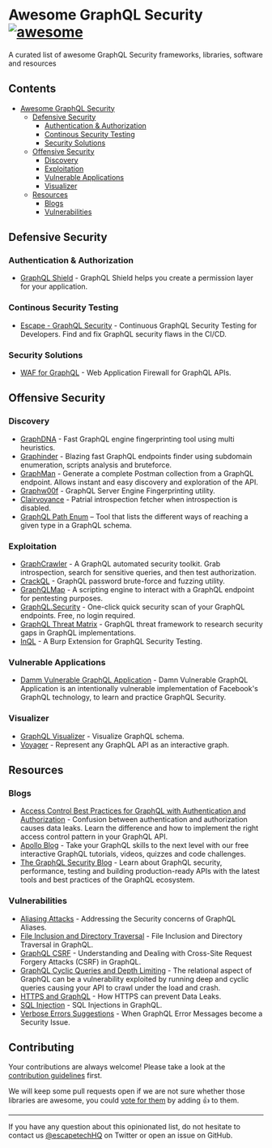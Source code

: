 <!--lint disable awesome-list-item awesome-toc-->

# Awesome GraphQL Security [![awesome](https://awesome.re/badge-flat2.svg)](https://awesome.re)

A curated list of awesome GraphQL Security frameworks, libraries, software and resources

## Contents

- [Awesome GraphQL Security](#awesome-graphql-security)
  - [Defensive Security](#defensive-security)
    - [Authentication & Authorization](#authentication--authorization)
    - [Continous Security Testing](#continous-security-testing)
    - [Security Solutions](#security-solutions)
  - [Offensive Security](#offensive-security)
    - [Discovery](#discovery)
    - [Exploitation](#exploitation)
    - [Vulnerable Applications](#vulnerable-applications)
    - [Visualizer](#visualizer)
  - [Resources](#resources)
    - [Blogs](#blogs)
    - [Vulnerabilities](#vulnerabilities)

## Defensive Security

### Authentication & Authorization

- [GraphQL Shield](https://github.com/maticzav/graphql-shield) - GraphQL Shield helps you create a permission layer for your application. 

### Continous Security Testing

- [Escape - GraphQL Security](https://escape.tech) - Continuous GraphQL Security Testing for Developers. Find and fix GraphQL security flaws in the CI/CD.

### Security Solutions

- [WAF for GraphQL](https://lab.wallarm.com/api-security-solution/) - Web Application Firewall for GraphQL APIs.

## Offensive Security

### Discovery

- [GraphDNA](https://github.com/Escape-Technologies/GraphDNA) - Fast GraphQL engine fingerprinting tool using multi heuristics.
- [Graphinder](https://github.com/Escape-Technologies/graphinder) - Blazing fast GraphQL endpoints finder using subdomain enumeration, scripts analysis and bruteforce.
- [GraphMan](https://github.com/Escape-Technologies/graphman) - Generate a complete Postman collection from a GraphQL endpoint. Allows instant and easy discovery and exploration of the API.
- [Graphw00f](https://github.com/dolevf/graphw00f) - GraphQL Server Engine Fingerprinting utility.
- [Clairvoyance](https://github.com/nikitastupin/clairvoyance) - Patrial introspection fetcher when introspection is disabled.
- [GraphQL Path Enum](https://gitlab.com/dee-see/graphql-path-enum) – Tool that lists the different ways of reaching a given type in a GraphQL schema.

### Exploitation

- [GraphCrawler](https://github.com/gsmith257-cyber/GraphCrawler) - A GraphQL automated security toolkit. Grab introspection, search for sensitive queries, and then test authorization.
- [CrackQL](https://github.com/nicholasaleks/CrackQL) - GraphQL password brute-force and fuzzing utility.
- [GraphQLMap](https://github.com/swisskyrepo/GraphQLmap) - A scripting engine to interact with a GraphQL endpoint for pentesting purposes.
- [GraphQL.Security](https://graphql.security) - One-click quick security scan of your GraphQL endpoints. Free, no login required.
- [GraphQL Threat Matrix](https://github.com/nicholasaleks/graphql-threat-matrix) - GraphQL threat framework to research security gaps in GraphQL implementations.
- [InQL](https://github.com/doyensec/inql) - A Burp Extension for GraphQL Security Testing.

### Vulnerable Applications

- [Damm Vulnerable GraphQL Application](https://github.com/dolevf/Damn-Vulnerable-GraphQL-Application) - Damn Vulnerable GraphQL Application is an intentionally vulnerable implementation of Facebook's GraphQL technology, to learn and practice GraphQL Security. 

### Visualizer

- [GraphQL Visualizer](https://www.graphqlvisualizer.com) - Visualize GraphQL schema.
- [Voyager](https://github.com/IvanGoncharov/graphql-voyager) - Represent any GraphQL API as an interactive graph.

## Resources

### Blogs

- [Access Control Best Practices for GraphQL with Authentication and Authorization](https://blog.escape.tech/authentication-authorization-access-control/) - Confusion between authentication and authorization causes data leaks. Learn the difference and how to implement the right access control pattern in your GraphQL API.
- [Apollo Blog](https://www.apollographql.com/blog/graphql/security/9-ways-to-secure-your-graphql-api-security-checklist/) - Take your GraphQL skills to the next level with our free interactive GraphQL tutorials, videos, quizzes and code challenges.
- [The GraphQL Security Blog](https://blog.escape.tech/9-graphql-security-best-practices/) - Learn about GraphQL security, performance, testing and building production-ready APIs with the latest tools and best practices of the GraphQL ecosystem.

### Vulnerabilities

- [Aliasing Attacks](https://blog.escape.tech/graphql-batch-attacks-cause-dos/) - Addressing the Security concerns of GraphQL Aliases.
- [File Inclusion and Directory Traversal](https://blog.escape.tech/file-inclusion-directory-traversal-graphql/) - File Inclusion and Directory Traversal in GraphQL.
- [GraphQL CSRF](https://blog.escape.tech/understanding-and-dealing-with-cross-site-request-forgery-attacks/) - Understanding and Dealing with Cross-Site Request Forgery Attacks (CSRF) in GraphQL.
- [GraphQL Cyclic Queries and Depth Limiting](https://blog.escape.tech/cyclic-queries-and-depth-limit/) - The relational aspect of GraphQL can be a vulnerability exploited by running deep and cyclic queries causing your API to crawl under the load and crash.
- [HTTPS and GraphQL](https://blog.escape.tech/prevent-data-leaks-with-https/) - How HTTPS can prevent Data Leaks.
- [SQL Injection](https://blog.escape.tech/sql-injection-in-graphql/) - SQL Injections in GraphQL.
- [Verbose Errors Suggestions](https://blog.escape.tech/graphql-verbose-error-suggestions/) - When GraphQL Error Messages become a Security Issue.

## Contributing

Your contributions are always welcome! Please take a look at the [contribution guidelines](https://github.com/Escape-Technologies/awesome-graphql-security/blob/main/CONTRIBUTING.md) first.

We will keep some pull requests open if we are not sure whether those libraries are awesome, you could [vote for them](https://github.com/Escape-Technologies/awesome-graphql-security/pulls) by adding :+1: to them.

---

If you have any question about this opinionated list, do not hesitate to contact us [@escapetechHQ](https://twitter.com/escapetechHQ) on Twitter or open an issue on GitHub.
